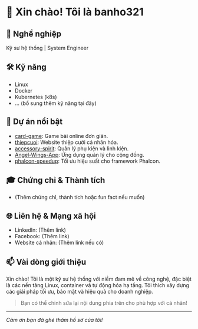 # 👋 Xin chào! Tôi là banho321

## 💼 Nghề nghiệp
Kỹ sư hệ thống | System Engineer

## 🛠 Kỹ năng
- Linux
- Docker
- Kubernetes (k8s)
- ... (bổ sung thêm kỹ năng tại đây)

## 🚀 Dự án nổi bật
- [card-game](https://github.com/banho321/card-game): Game bài online đơn giản.
- [thiepcuoi](https://github.com/banho321/thiepcuoi): Website thiệp cưới cá nhân hóa.
- [accessory-spirit](https://github.com/banho321/accessory-spirit): Quản lý phụ kiện và linh kiện.
- [Angel-Wings-App](https://github.com/beshin1298/Angel-Wings-App): Ứng dụng quản lý cho cộng đồng.
- [phalcon-speedup](https://github.com/tuannguyen29/phalcon-speedup): Tối ưu hiệu suất cho framework Phalcon.

## 🎓 Chứng chỉ & Thành tích
- (Thêm chứng chỉ, thành tích hoặc fun fact nếu muốn)

## 🌐 Liên hệ & Mạng xã hội
- LinkedIn: (Thêm link)
- Facebook: (Thêm link)
- Website cá nhân: (Thêm link nếu có)

## 📫 Vài dòng giới thiệu
Xin chào! Tôi là một kỹ sư hệ thống với niềm đam mê về công nghệ, đặc biệt là các nền tảng Linux, container và tự động hóa hạ tầng. Tôi thích xây dựng các giải pháp tối ưu, bảo mật và hiệu quả cho doanh nghiệp.

> Bạn có thể chỉnh sửa lại nội dung phía trên cho phù hợp với cá nhân!

---

_Cảm ơn bạn đã ghé thăm hồ sơ của tôi!_